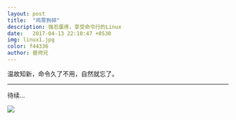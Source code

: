 ```yaml
---
layout: post
title:  "鸡零狗碎"
description: 强忍蛋疼，享受命令行的Linux
date:   2017-04-13 22:10:47 +0530
img: linux1.jpg
color: f44336
author: 兽师兄
---
```


温故知新，命令久了不用，自然就忘了。

---
待续...


![]({{site.baseurl}}/images/linux2.jpg)